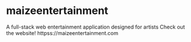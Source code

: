 # maizeentertainment
A full-stack web entertainment application designed for artists
Check out the website!
httpss://maizeentertainment.com
